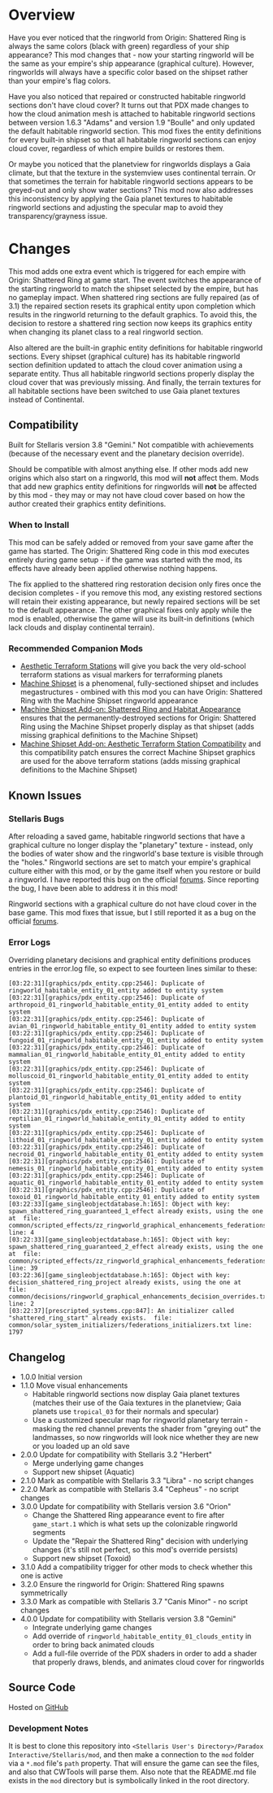# Overview

Have you ever noticed that the ringworld from Origin: Shattered Ring is always the same colors (black with green) regardless of your ship appearance?  This mod changes that - now your starting ringworld will be the same as your empire's ship appearance (graphical culture).  However, ringworlds will always have a specific color based on the shipset rather than your empire's flag colors.

Have you also noticed that repaired or constructed habitable ringworld sections don't have cloud cover?  It turns out that PDX made changes to how the cloud animation mesh is attached to habitable ringworld sections between version 1.6.3 "Adams" and version 1.9 "Boulle" and only updated the default habitable ringworld section.  This mod fixes the entity definitions for every built-in shipset so that all habitable ringworld sections can enjoy cloud cover, regardless of which empire builds or restores them.

Or maybe you noticed that the planetview for ringworlds displays a Gaia climate, but that the texture in the systemview uses continental terrain.  Or that sometimes the terrain for habitable ringworld sections appears to be greyed-out and only show water sections?  This mod now also addresses this inconsistency by applying the Gaia planet textures to habitable ringworld sections and adjusting the specular map to avoid they transparency/grayness issue.

# Changes

This mod adds one extra event which is triggered for each empire with Origin: Shattered Ring at game start. The event switches the appearance of the starting ringworld to match the shipset selected by the empire, but has no gameplay impact. When shattered ring sections are fully repaired (as of 3.1) the repaired section resets its graphical entity upon completion which results in the ringworld returning to the default graphics. To avoid this, the decision to restore a shattered ring section now keeps its graphics entity when changing its planet class to a real ringworld section.

Also altered are the built-in graphic entity definitions for habitable ringworld sections.  Every shipset (graphical culture) has its habitable ringworld section definition updated to attach the cloud cover animation using a separate entity.  Thus all habitable ringworld sections properly display the cloud cover that was previously missing.  And finally, the terrain textures for all habitable sections have been switched to use Gaia planet textures instead of Continental.

## Compatibility

Built for Stellaris version 3.8 "Gemini."  Not compatible with achievements (because of the necessary event and the planetary decision override).

Should be compatible with almost anything else.  If other mods add new origins which also start on a ringworld, this mod will **not** affect them.  Mods that add new graphics entity definitions for ringworlds will **not** be affected by this mod - they may or may not have cloud cover based on how the author created their graphics entity definitions.

### When to Install

This mod can be safely added or removed from your save game after the game has started.  The Origin: Shattered Ring code in this mod executes entirely during game setup - if the game was started with the mod, its effects have already been applied otherwise nothing happens.

The fix applied to the shattered ring restoration decision only fires once the decision completes - if you remove this mod, any existing restored sections will retain their existing appearance, but newly repaired sections will be set to the default appearance.  The other graphical fixes only apply while the mod is enabled, otherwise the game will use its built-in definitions (which lack clouds and display continental terrain).

### Recommended Companion Mods

* [Aesthetic Terraform Stations](https://steamcommunity.com/sharedfiles/filedetails/?id=2622411084) will give you back the very old-school terraform stations as visual markers for terraforming planets
* [Machine Shipset](https://steamcommunity.com/sharedfiles/filedetails/?id=2077186491) is a phenomenal, fully-sectioned shipset and includes megastructures - ombined with this mod you can have Origin: Shattered Ring with the Machine Shipset ringworld appearance
* [Machine Shipset Add-on: Shattered Ring and Habitat Appearance](https://steamcommunity.com/sharedfiles/filedetails/?id=2628980994) ensures that the permanently-destroyed sections for Origin: Shattered Ring using the Machine Shipset properly display as that shipset (adds missing graphical definitions to the Machine Shipset)
* [Machine Shipset Add-on: Aesthetic Terraform Station Compatibility](https://steamcommunity.com/sharedfiles/filedetails/?id=2628972292) and this compatibility patch ensures the correct Machine Shipset graphics are used for the above terraform stations (adds missing graphical definitions to the Machine Shipset)

## Known Issues

### Stellaris Bugs

After reloading a saved game, habitable ringworld sections that have a graphical culture no longer display the "planetary" texture - instead, only the bodies of water show and the ringworld's base texture is visible through the "holes."  Ringworld sections are set to match your empire's graphical culture either with this mod, or by the game itself when you restore or build a ringworld.  I have reported this bug on the official [forums](https://forum.paradoxplaza.com/forum/threads/1494567/).  Since reporting the bug, I have been able to address it in this mod!

Ringworld sections with a graphical culture do not have cloud cover in the base game.  This mod fixes that issue, but I still reported it as a bug on the official [forums](https://forum.paradoxplaza.com/forum/threads/1494566/).

### Error Logs

Overriding planetary decisions and graphical entity definitions produces entries in the error.log file, so expect to see fourteen lines similar to these:

```
[03:22:31][graphics/pdx_entity.cpp:2546]: Duplicate of ringworld_habitable_entity_01_entity added to entity system
[03:22:31][graphics/pdx_entity.cpp:2546]: Duplicate of arthropoid_01_ringworld_habitable_entity_01_entity added to entity system
[03:22:31][graphics/pdx_entity.cpp:2546]: Duplicate of avian_01_ringworld_habitable_entity_01_entity added to entity system
[03:22:31][graphics/pdx_entity.cpp:2546]: Duplicate of fungoid_01_ringworld_habitable_entity_01_entity added to entity system
[03:22:31][graphics/pdx_entity.cpp:2546]: Duplicate of mammalian_01_ringworld_habitable_entity_01_entity added to entity system
[03:22:31][graphics/pdx_entity.cpp:2546]: Duplicate of molluscoid_01_ringworld_habitable_entity_01_entity added to entity system
[03:22:31][graphics/pdx_entity.cpp:2546]: Duplicate of plantoid_01_ringworld_habitable_entity_01_entity added to entity system
[03:22:31][graphics/pdx_entity.cpp:2546]: Duplicate of reptilian_01_ringworld_habitable_entity_01_entity added to entity system
[03:22:31][graphics/pdx_entity.cpp:2546]: Duplicate of lithoid_01_ringworld_habitable_entity_01_entity added to entity system
[03:22:31][graphics/pdx_entity.cpp:2546]: Duplicate of necroid_01_ringworld_habitable_entity_01_entity added to entity system
[03:22:31][graphics/pdx_entity.cpp:2546]: Duplicate of nemesis_01_ringworld_habitable_entity_01_entity added to entity system
[03:22:31][graphics/pdx_entity.cpp:2546]: Duplicate of aquatic_01_ringworld_habitable_entity_01_entity added to entity system
[03:22:31][graphics/pdx_entity.cpp:2546]: Duplicate of toxoid_01_ringworld_habitable_entity_01_entity added to entity system
[03:22:33][game_singleobjectdatabase.h:165]: Object with key: spawn_shattered_ring_guaranteed_1_effect already exists, using the one at  file: common/scripted_effects/zz_ringworld_graphical_enhancements_federations_event_effect_overrides.txt line: 4
[03:22:33][game_singleobjectdatabase.h:165]: Object with key: spawn_shattered_ring_guaranteed_2_effect already exists, using the one at  file: common/scripted_effects/zz_ringworld_graphical_enhancements_federations_event_effect_overrides.txt line: 39
[03:22:36][game_singleobjectdatabase.h:165]: Object with key: decision_shattered_ring_project already exists, using the one at  file: common/decisions/ringworld_graphical_enhancements_decision_overrides.txt line: 2
[03:22:37][prescripted_systems.cpp:847]: An initializer called "shattered_ring_start" already exists.  file: common/solar_system_initializers/federations_initializers.txt line: 1797
```

## Changelog

* 1.0.0 Initial version
* 1.1.0 Move visual enhancements
    * Habitable ringworld sections now display Gaia planet textures (matches their use of the Gaia textures in the planetview; Gaia planets use `tropical_03` for their normals and specular)
    * Use a customized specular map for ringworld planetary terrain - masking the red channel prevents the shader from "greying out" the landmasses, so now ringworlds will look nice whether they are new or you loaded up an old save
* 2.0.0 Update for compatibility with Stellaris 3.2 "Herbert" 
    * Merge underlying game changes
    * Support new shipset (Aquatic)
* 2.1.0 Mark as compatible with Stellaris 3.3 "Libra" - no script changes
* 2.2.0 Mark as compatible with Stellaris 3.4 "Cepheus" - no script changes
* 3.0.0 Update for compatibility with Stellaris version 3.6 "Orion"
    * Change the Shattered Ring appearance event to fire after `game_start.1` which is what sets up the colonizable ringworld segments
    * Update the "Repair the Shattered Ring" decision with underlying changes (it's still not perfect, so this mod's override persists)
    * Support new shipset (Toxoid)
* 3.1.0 Add a compatibility trigger for other mods to check whether this one is active
* 3.2.0 Ensure the ringworld for Origin: Shattered Ring spawns symmetrically
* 3.3.0 Mark as compatible with Stellaris 3.7 "Canis Minor" - no script changes
* 4.0.0 Update for compatibility with Stellaris version 3.8 "Gemini"
    * Integrate underlying game changes
    * Add override of `ringworld_habitable_entity_01_clouds_entity` in order to bring back animated clouds
    * Add a full-file override of the PDX shaders in order to add a shader that properly draws, blends, and animates cloud cover for ringworlds

## Source Code

Hosted on [GitHub](https://github.com/corsairmarks/ringworld_graphical_enhancements)

### Development Notes

It is best to clone this repository into `<Stellaris User's Directory>/Paradox Interactive/Stellaris/mod`, and then make a connection to the `mod` folder via a `*.mod` file's `path` property.  That will ensure the game can see the files, and also that CWTools will parse them.  Also note that the README.md file exists in the `mod` directory but is symbolically linked in the root directory.